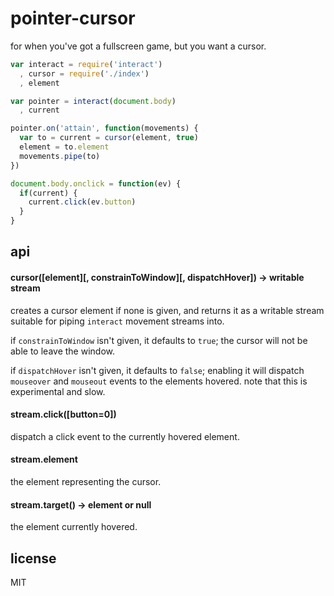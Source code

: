 # pointer-cursor

for when you've got a fullscreen game, but you want a cursor.

```javascript
var interact = require('interact')
  , cursor = require('./index')
  , element

var pointer = interact(document.body)
  , current

pointer.on('attain', function(movements) {
  var to = current = cursor(element, true)
  element = to.element
  movements.pipe(to)
})

document.body.onclick = function(ev) {
  if(current) {
    current.click(ev.button)
  }
}
```

## api

#### cursor([element][, constrainToWindow][, dispatchHover]) -> writable stream

creates a cursor element if none is given, and returns it as a writable
stream suitable for piping `interact` movement streams into.

if `constrainToWindow` isn't given, it defaults to `true`; the cursor will
not be able to leave the window.

if `dispatchHover` isn't given, it defaults to `false`; enabling it will
dispatch `mouseover` and `mouseout` events to the elements hovered. note that
this is experimental and slow. 

#### stream.click([button=0])

dispatch a click event to the currently hovered element.

#### stream.element

the element representing the cursor.

#### stream.target() -> element or null

the element currently hovered.

## license

MIT
